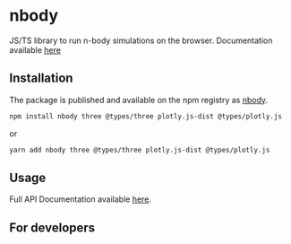 # nbody

JS/TS library to run n-body simulations on the browser. Documentation available [here](https://source-academy.github.io/nbody/api)

## Installation

The package is published and available on the npm registry as [nbody](https://www.npmjs.com/package/nbody).

```bash
npm install nbody three @types/three plotly.js-dist @types/plotly.js
```

or

```bash
yarn add nbody three @types/three plotly.js-dist @types/plotly.js
```

## Usage

Full API Documentation available [here](https://source-academy.github.io/nbody/api).

## For developers
